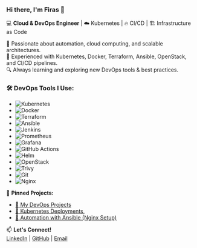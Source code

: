 ### Hi there, I'm Firas 👋  

💻 **Cloud & DevOps Engineer** | ☁️ Kubernetes | 🔥 CI/CD | 🏗️ Infrastructure as Code  

🚀 Passionate about automation, cloud computing, and scalable architectures.  
🔹 Experienced with Kubernetes, Docker, Terraform, Ansible, OpenStack, and CI/CD pipelines.  
🔍 Always learning and exploring new DevOps tools & best practices.  

### 🛠️ **DevOps Tools I Use:**  
- ![Kubernetes](https://img.shields.io/badge/Kubernetes-326ce5?logo=kubernetes&logoColor=white)  
- ![Docker](https://img.shields.io/badge/Docker-2496ed?logo=docker&logoColor=white)  
- ![Terraform](https://img.shields.io/badge/Terraform-7B42BC?logo=terraform&logoColor=white)  
- ![Ansible](https://img.shields.io/badge/Ansible-000000?logo=ansible&logoColor=white)  
- ![Jenkins](https://img.shields.io/badge/Jenkins-D24939?logo=jenkins&logoColor=white)  
- ![Prometheus](https://img.shields.io/badge/Prometheus-FF8C00?logo=prometheus&logoColor=white)  
- ![Grafana](https://img.shields.io/badge/Grafana-F46800?logo=grafana&logoColor=white)  
- ![GitHub Actions](https://img.shields.io/badge/GitHub%20Actions-2088FF?logo=github-actions&logoColor=white)  
- ![Helm](https://img.shields.io/badge/Helm-0F1D35?logo=helm&logoColor=white)  
- ![OpenStack](https://img.shields.io/badge/OpenStack-DF1E00?logo=openstack&logoColor=white)  
- ![Trivy](https://img.shields.io/badge/Trivy-3E7CC6?logo=trivy&logoColor=white)  
- ![Git](https://img.shields.io/badge/Git-F05032?logo=git&logoColor=white)  
- ![Nginx](https://img.shields.io/badge/Nginx-009639?logo=nginx&logoColor=white)

  
📌 **Pinned Projects:**  
- [🔗 My DevOps Projects](https://github.com/dehech/devops)  
- [🚀 Kubernetes Deployments](https://github.com/dehech/K8S-Projet)[,](https://github.com/dehech/docker-project)
- [🤖 Automation with Ansible (Nginx Setup)](https://github.com/dehech/ansible_nginx) 

📫 **Let's Connect!**  
[LinkedIn](https://www.linkedin.com/in/firas-dehech-b4122a239) | [GitHub](https://github.com/dehech) | [Email](mailto:firas.dehech@gmail.com)  
